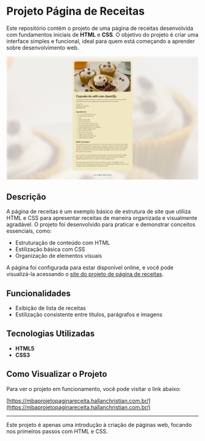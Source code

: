# Projeto Página de Receitas

Este repositório contém o projeto de uma página de receitas desenvolvida com fundamentos iniciais de **HTML** e **CSS**. O objetivo do projeto é criar uma interface simples e funcional, ideal para quem está começando a aprender sobre desenvolvimento web.

[![Descrição da imagem](assets/photoProject.png)](https://mbaprojetopaginareceita.hallanchristian.com.br)


## Descrição

A página de receitas é um exemplo básico de estrutura de site que utiliza HTML e CSS para apresentar receitas de maneira organizada e visualmente agradável. O projeto foi desenvolvido para praticar e demonstrar conceitos essenciais, como:

- Estruturação de conteúdo com HTML
- Estilização básica com CSS
- Organização de elementos visuais

A página foi configurada para estar disponível online, e você pode visualizá-la acessando o [site do projeto de página de receitas](https://mbaprojetopaginareceita.hallanchristian.com.br/).

## Funcionalidades

- Exibição de lista de receitas
- Estilização consistente entre títulos, parágrafos e imagens

## Tecnologias Utilizadas

- **HTML5**
- **CSS3**

## Como Visualizar o Projeto

Para ver o projeto em funcionamento, você pode visitar o link abaixo:

[https://mbaprojetopaginareceita.hallanchristian.com.br/](https://mbaprojetopaginareceita.hallanchristian.com.br/)

---

Este projeto é apenas uma introdução à criação de páginas web, focando nos primeiros passos com HTML e CSS.
